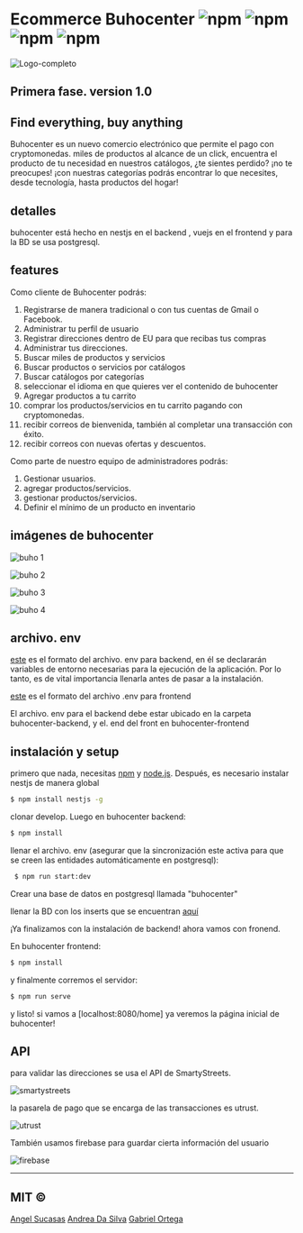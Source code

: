 # Ecommerce Buhocenter ![npm](https://img.shields.io/badge/node-v8.12.0-green) ![npm](https://img.shields.io/badge/vue-vXYZ-red) ![npm](https://img.shields.io/badge/version-1.0-blue) ![npm](https://img.shields.io/badge/postgresql-v.11or12-blue)

![Logo-completo](https://user-images.githubusercontent.com/44983658/82739421-64d46c00-9d0d-11ea-87ea-c8c1d27f2a21.png)
## Primera fase. version 1.0

## Find everything, buy anything

 Buhocenter es un nuevo comercio electrónico que permite el pago con cryptomonedas. miles de productos al alcance de un click, encuentra el producto de tu necesidad en nuestros catálogos, ¿te sientes perdido? ¡no te preocupes! ¡con nuestras categorías podrás encontrar lo que necesites, desde tecnología, hasta productos del hogar!
 
 ## detalles
 
  buhocenter está hecho en nestjs en el backend , vuejs en el frontend y para la BD se usa postgresql.
  
 
## features

 Como cliente de Buhocenter podrás:
 
 1. Registrarse de manera tradicional o con tus cuentas de Gmail o Facebook.
 2. Administrar tu perfil de usuario
 3. Registrar direcciones dentro de EU para que recibas tus compras
 4. Administrar tus direcciones.
 5. Buscar miles de productos y servicios
 6. Buscar productos o servicios por catálogos
 7. Buscar catálogos por categorías
 8. seleccionar el idioma en que quieres ver el contenido de buhocenter
 9. Agregar productos a tu carrito
 10. comprar los productos/servicios en tu carrito pagando con cryptomonedas.
 11. recibir correos de bienvenida, también al completar una transacción con éxito.
 12. recibir correos con nuevas ofertas y descuentos.
   
Como parte de nuestro equipo de administradores podrás:
   
 1. Gestionar usuarios.
 2. agregar productos/servicios.
 3. gestionar productos/servicios.
 4. Definir el mínimo de un producto en inventario
   

## imágenes de buhocenter

![buho 1](https://user-images.githubusercontent.com/44983658/82739440-82a1d100-9d0d-11ea-8522-e10486e998d4.PNG)

![buho 2](https://user-images.githubusercontent.com/44983658/82739498-065bbd80-9d0e-11ea-806b-8fb17892fc1d.PNG)

![buho 3](https://user-images.githubusercontent.com/44983658/82739510-1d9aab00-9d0e-11ea-9b4d-efb41561c9e0.PNG)

![buho 4](https://user-images.githubusercontent.com/44983658/82739518-31dea800-9d0e-11ea-9857-599181fa434c.PNG)


## archivo. env

[este](https://github.com/ingswucab/consorcio2-buhocenter/blob/develop/buhocenter-backend/.env.test) es el formato del archivo. env para backend, en él se declararán variables de entorno necesarias para la ejecución de
la aplicación. Por lo tanto, es de vital importancia llenarla antes de pasar a la instalación.

[este](https://github.com/ingswucab/consorcio2-buhocenter/blob/develop/buhocenter-frontend/.env.test) es el formato del archivo .env para frontend

El archivo. env para el backend debe estar ubicado en la carpeta buhocenter-backend, y el. end del front en buhocenter-frontend

## instalación y setup

primero que nada, necesitas [npm](https://npmjs.org) y [node.js](https://nodejs.org/es/).
Después, es necesario instalar nestjs de manera global

 ```bash
 $ npm install nestjs -g
 ```

clonar develop. Luego en buhocenter backend:
 ```bash
 $ npm install
 ```
llenar el archivo. env (asegurar que la sincronización este activa para que se creen las entidades automáticamente en postgresql):

```bash
 $ npm run start:dev
 ```
 Crear una base de datos en postgresql llamada "buhocenter"
 
 llenar la BD con los inserts que se encuentran [aquí](https://github.com/ingswucab/consorcio2-buhocenter/blob/develop/buhocenter-backend/db/inserts.sql)

¡Ya finalizamos con la instalación de backend!  ahora vamos con fronend.

En buhocenter frontend:

 ```bash
 $ npm install
 ```
 y finalmente corremos el servidor:
 
 ```bash
 $ npm run serve
 ```
 
 y listo! si vamos a [localhost:8080/home] ya veremos la página inicial de buhocenter!


## API

para validar las direcciones se usa el API de SmartyStreets.

![smartystreets](https://user-images.githubusercontent.com/44983658/82739607-bcbfa280-9d0e-11ea-8c74-cc5102c479a2.png)

la pasarela de pago que se encarga de las transacciones es utrust.

![utrust](https://user-images.githubusercontent.com/44983658/82739619-dbbe3480-9d0e-11ea-980c-a043ec5ec2e0.jpg)

También usamos firebase para guardar cierta información del usuario

![firebase](https://user-images.githubusercontent.com/44983658/82739665-69018900-9d0f-11ea-8317-5678d71a384e.png)

---------------------------
## MIT © 
 [Angel Sucasas](mailto:aasucasas.17@est.ucab.edu.ve)
 [Andrea Da Silva](mailto:avdasilvab.17@est.ucab.edu.ve)
 [Gabriel Ortega](mailto:angel.alejandro.sucasas08@gmail.com)

